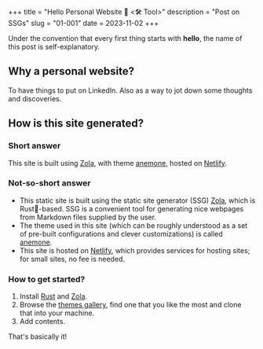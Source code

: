 +++
title = "Hello Personal Website 👋 <🛠️ Tool>"
description = "Post on SSGs"
slug = "01-001"
date = 2023-11-02
+++


Under the convention that every first thing starts with **hello**, the name of this post is self-explanatory.

## Why a personal website?
To have things to put on LinkedIn. Also as a way to jot down some thoughts and discoveries.

## How is this site generated?

### Short answer
This site is built using [Zola](https://www.getzola.org/), with theme [anemone](https://github.com/Speyll/anemone), hosted on [Netlify](https://www.netlify.com/).

### Not-so-short answer
* This static site is built using the static site generator (SSG) [Zola](https://www.getzola.org/), which is Rust🦀-based. SSG is a convenient tool for generating nice webpages from Markdown files supplied by the user.
* The theme used in this site (which can be roughly understood as a set of pre-built configurations and clever customizations) is called [anemone](https://github.com/Speyll/anemone).
* This site is hosted on [Netlify](https://www.netlify.com/), which provides services for hosting sites; for small sites, no fee is needed.

### How to get started?

1. Install [Rust](https://www.rust-lang.org/tools/install) and [Zola](https://www.getzola.org/documentation/getting-started/installation/).
2. Browse the [themes gallery](https://www.getzola.org/themes/), find one that you like the most and clone that into your machine.
3. Add contents.

That's basically it!